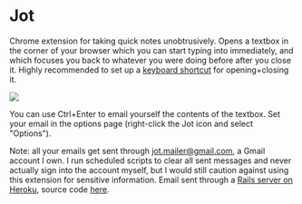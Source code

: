 # Jot

Chrome extension for taking quick notes unobtrusively. Opens a textbox in the corner of your browser which you can start typing into immediately, and which focuses you back to whatever you were doing before after you close it. Highly recommended to set up a [keyboard shortcut](http://lifehacker.com/add-custom-keyboard-shortcuts-to-chrome-extensions-for-1595322121) for opening+closing it. 

![](http://snag.gy/NlLkL.jpg)

You can use Ctrl+Enter to email yourself the contents of the textbox. Set your email in the options page (right-click the Jot icon and select "Options"). 

Note: all your emails get sent through jot.mailer@gmail.com, a Gmail account I own. I run scheduled scripts to clear all sent messages and never actually sign into the account myself, but I would still caution against using this extension for sensitive information. Email sent through a [Rails server on Heroku](http://jot-mailer.herokuapp.com), source code [here](http://github.com/zhukeepa/jot-mailer).

